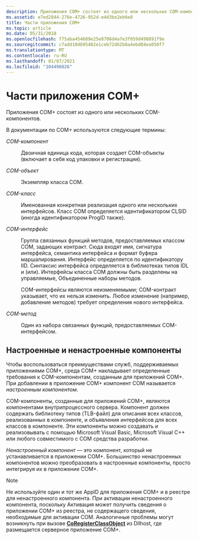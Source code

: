 ```yaml
---
description: Приложения COM+ состоят из одного или нескольких COM-компонентов.
ms.assetid: e7ed2844-276e-4726-952d-e4d3be2eb6e8
title: Части приложения COM+
ms.topic: article
ms.date: 05/31/2018
ms.openlocfilehash: f75aba454689e25e8706d4a7e3f059d498891f9e
ms.sourcegitcommit: c7add10d695482e1ceb72d62b8a4ebd84ea050f7
ms.translationtype: MT
ms.contentlocale: ru-RU
ms.lasthandoff: 01/07/2021
ms.locfileid: "104496026"
---
```

# <a name="parts-of-a-com-application"></a>Части приложения COM+

Приложения COM+ состоят из одного или нескольких COM-компонентов.

В документации по COM+ используются следующие термины:

<dl> <dt>

<span id="COM_component"></span><span id="com_component"></span><span id="COM_COMPONENT"></span>*COM-компонент*
</dt> <dd>

Двоичная единица кода, которая создает COM-объекты (включает в себя код упаковки и регистрации).

</dd> <dt>

<span id="COM_object"></span><span id="com_object"></span><span id="COM_OBJECT"></span>*COM-объект*
</dt> <dd>

Экземпляр класса COM.

</dd> <dt>

<span id="COM_class"></span><span id="com_class"></span><span id="COM_CLASS"></span>*COM-класс*
</dt> <dd>

Именованная конкретная реализация одного или нескольких интерфейсов. Класс COM определяется идентификатором CLSID (иногда идентификатором ProgID также).

</dd> <dt>

<span id="COM_interface"></span><span id="com_interface"></span><span id="COM_INTERFACE"></span>*COM-интерфейс*
</dt> <dd>

Группа связанных функций методов, предоставляемых классом COM, задающих контракт. Сюда входят имя, сигнатура интерфейса, семантика интерфейса и формат буфера маршалирования. Интерфейс определяется по идентификатору IID. Синтаксис интерфейса определяется в библиотеках типов IDL и (или). Интерфейсы класса COM должны быть разделены на управляемые, Объединенные наборы методов.

COM-интерфейсы являются неизменяемыми; COM-контракт указывает, что их нельзя изменить. Любое изменение (например, добавление методов) требует определения нового интерфейса.

</dd> <dt>

<span id="COM_method"></span><span id="com_method"></span><span id="COM_METHOD"></span>*COM-метод*
</dt> <dd>

Один из набора связанных функций, предоставляемых COM-интерфейсом.

</dd> </dl>

## <a name="configured-and-unconfigured-components"></a>Настроенные и ненастроенные компоненты

Чтобы воспользоваться преимуществами служб, поддерживаемых приложениями COM+, среда COM+ накладывает определенные требования к COM-компонентам, созданным для приложений COM+. При добавлении в приложение COM+ компонент COM называется *настроенным компонентом*.

COM-компоненты, созданные для приложений COM+, являются компонентами внутрипроцессного сервера. Компонент должен содержать библиотеку типов (TLB-файл) для описания всех классов, реализованных в компоненте, и объявления интерфейсов для всех классов в компоненте. Эти компоненты можно создавать и реализовывать с помощью Microsoft Visual Basic, Microsoft Visual C++ или любого совместимого с COM средства разработки.

*Ненастроенный компонент* — это компонент, который не устанавливается в приложении COM+. Большинство ненастроенных компонентов можно преобразовать в настроенные компоненты, просто интегрируя их в приложение COM+.

> [!Note]  
> Не используйте один и тот же AppID для приложения COM+ и в реестре для ненастроенного компонента. При активации ненастроенного компонента, поскольку Активация может получить сведения о приложении COM+ из реестра, не содержащего сведения, необходимые для активации COM. Аналогичные проблемы могут возникнуть при вызове [**CoRegisterClassObject**](/windows/desktop/api/combaseapi/nf-combaseapi-coregisterclassobject) из Dllhost, где размещается серверное приложение COM+.

 

 

 
